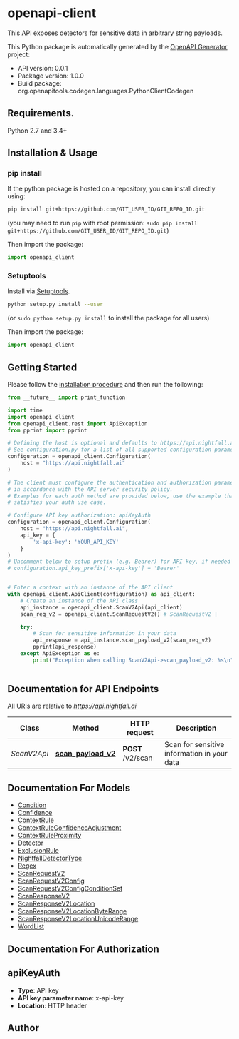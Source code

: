 # openapi-client
This API exposes detectors for sensitive data in arbitrary string payloads.

This Python package is automatically generated by the [OpenAPI Generator](https://openapi-generator.tech) project:

- API version: 0.0.1
- Package version: 1.0.0
- Build package: org.openapitools.codegen.languages.PythonClientCodegen

## Requirements.

Python 2.7 and 3.4+

## Installation & Usage
### pip install

If the python package is hosted on a repository, you can install directly using:

```sh
pip install git+https://github.com/GIT_USER_ID/GIT_REPO_ID.git
```
(you may need to run `pip` with root permission: `sudo pip install git+https://github.com/GIT_USER_ID/GIT_REPO_ID.git`)

Then import the package:
```python
import openapi_client
```

### Setuptools

Install via [Setuptools](http://pypi.python.org/pypi/setuptools).

```sh
python setup.py install --user
```
(or `sudo python setup.py install` to install the package for all users)

Then import the package:
```python
import openapi_client
```

## Getting Started

Please follow the [installation procedure](#installation--usage) and then run the following:

```python
from __future__ import print_function

import time
import openapi_client
from openapi_client.rest import ApiException
from pprint import pprint

# Defining the host is optional and defaults to https://api.nightfall.ai
# See configuration.py for a list of all supported configuration parameters.
configuration = openapi_client.Configuration(
    host = "https://api.nightfall.ai"
)

# The client must configure the authentication and authorization parameters
# in accordance with the API server security policy.
# Examples for each auth method are provided below, use the example that
# satisfies your auth use case.

# Configure API key authorization: apiKeyAuth
configuration = openapi_client.Configuration(
    host = "https://api.nightfall.ai",
    api_key = {
        'x-api-key': 'YOUR_API_KEY'
    }
)
# Uncomment below to setup prefix (e.g. Bearer) for API key, if needed
# configuration.api_key_prefix['x-api-key'] = 'Bearer'


# Enter a context with an instance of the API client
with openapi_client.ApiClient(configuration) as api_client:
    # Create an instance of the API class
    api_instance = openapi_client.ScanV2Api(api_client)
    scan_req_v2 = openapi_client.ScanRequestV2() # ScanRequestV2 | 

    try:
        # Scan for sensitive information in your data
        api_response = api_instance.scan_payload_v2(scan_req_v2)
        pprint(api_response)
    except ApiException as e:
        print("Exception when calling ScanV2Api->scan_payload_v2: %s\n" % e)
    
```

## Documentation for API Endpoints

All URIs are relative to *https://api.nightfall.ai*

Class | Method | HTTP request | Description
------------ | ------------- | ------------- | -------------
*ScanV2Api* | [**scan_payload_v2**](docs/ScanV2Api.md#scan_payload_v2) | **POST** /v2/scan | Scan for sensitive information in your data


## Documentation For Models

 - [Condition](docs/Condition.md)
 - [Confidence](docs/Confidence.md)
 - [ContextRule](docs/ContextRule.md)
 - [ContextRuleConfidenceAdjustment](docs/ContextRuleConfidenceAdjustment.md)
 - [ContextRuleProximity](docs/ContextRuleProximity.md)
 - [Detector](docs/Detector.md)
 - [ExclusionRule](docs/ExclusionRule.md)
 - [NightfallDetectorType](docs/NightfallDetectorType.md)
 - [Regex](docs/Regex.md)
 - [ScanRequestV2](docs/ScanRequestV2.md)
 - [ScanRequestV2Config](docs/ScanRequestV2Config.md)
 - [ScanRequestV2ConfigConditionSet](docs/ScanRequestV2ConfigConditionSet.md)
 - [ScanResponseV2](docs/ScanResponseV2.md)
 - [ScanResponseV2Location](docs/ScanResponseV2Location.md)
 - [ScanResponseV2LocationByteRange](docs/ScanResponseV2LocationByteRange.md)
 - [ScanResponseV2LocationUnicodeRange](docs/ScanResponseV2LocationUnicodeRange.md)
 - [WordList](docs/WordList.md)


## Documentation For Authorization


## apiKeyAuth

- **Type**: API key
- **API key parameter name**: x-api-key
- **Location**: HTTP header


## Author




